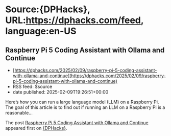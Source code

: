 # Source:{DPHacks}, URL:https://dphacks.com/feed, language:en-US

## Raspberry Pi 5 Coding Assistant with Ollama and Continue
 - [https://dphacks.com/2025/02/09/raspberry-pi-5-coding-assistant-with-ollama-and-continue](https://dphacks.com/2025/02/09/raspberry-pi-5-coding-assistant-with-ollama-and-continue)
 - RSS feed: $source
 - date published: 2025-02-09T19:26:51+00:00

<p>Here&#8217;s how you can run a large language model (LLM) on a Raspberry Pi. The goal of this article is to find out if running an LLM on a Raspberry Pi is a reasonable&#46;&#46;&#46;</p>
<p>The post <a href="https://dphacks.com/2025/02/09/raspberry-pi-5-coding-assistant-with-ollama-and-continue/">Raspberry Pi 5 Coding Assistant with Ollama and Continue</a> appeared first on <a href="https://dphacks.com">{DPHacks}</a>.</p>

